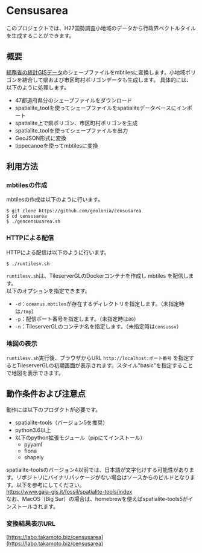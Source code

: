 # Censusarea

このプロジェクトでは、H27国勢調査小地域のデータから行政界ベクトルタイルを生成することができます。

## 概要

[総務省の統計GISデータ](https://www.e-stat.go.jp/gis/statmap-search?page=1&type=2&aggregateUnitForBoundary=A&toukeiCode=00200521&toukeiYear=2015&serveyId=A002005212015&coordsys=1&format=shape)のシェープファイルをmbtilesに変換します。小地域ポリゴンを結合して県および市区町村ポリゴンデータも生成します。
具体的には、以下のように処理します。
+ 47都道府県分のシェープファイルをダウンロード
+ spatialite_toolを使ってシェープファイルをspatialiteデータベースにインポート
+ spatialite上で県ポリゴン、市区町村ポリゴンを生成
+ spatialite_toolを使ってシェープファイルを出力
+ GeoJSON形式に変換
+ tippecanoeを使ってmbtilesに変換

## 利用方法
### mbtilesの作成
mbtilesの作成は以下のように行います。
```
$ git clone https://github.com/geolonia/censusarea  
$ cd censusarea  
$ ./gencensusarea.sh
```
### HTTPによる配信
HTTPによる配信は以下のように行います。
```
$ ./runtilesv.sh  
```
`runtilesv.sh`は、TileserverGLのDockerコンテナを作成し mbtiles を配信します。  
以下のオプションを指定できます。  
* `-d`：`oceanus.mbtiles`が存在するディレクトリを指定します。（未指定時は`/tmp`）
* `-p`：配信ポート番号を指定します。（未指定時は`80`）
* `-n`：TileserverGLのコンテナ名を指定します。（未指定時は`censussv`）

### 地図の表示
`runtilesv.sh`実行後、ブラウザからURL `http://localhost:ポート番号` を指定するとTileserverGLの初期画面が表示されます。スタイル"basic"を指定することで地図を表示できます。  
## 動作条件および注意点
動作には以下のプロダクトが必要です。
+ spatialite-tools（バージョン5を推奨）
+ python3.6以上
+ 以下のpython拡張モジュール（pipにてインストール）
  + pyyaml
  + fiona
  + shapely

spatialite-toolsのバージョン4以前では、日本語が文字化けする可能性があります。リポジトリにバイナリパッケージがない場合はソースからのビルドとなります。以下を参考にしてください。  
https://www.gaia-gis.it/fossil/spatialite-tools/index  
なお、MacOS（Big Sur）の場合は、homebrewを使えばspatialite-tools5がインストールされます。


### 変換結果表示URL

[https://labo.takamoto.biz/censusarea](https://labo.takamoto.biz/censusarea)
